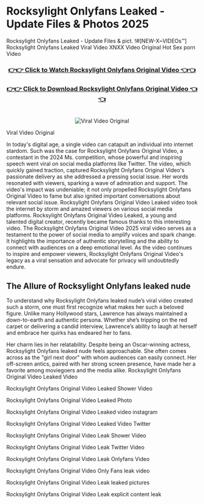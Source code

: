 # Rocksylight Onlyfans Leaked - Update Files & Photos 2025

Rocksylight Onlyfans Leaked - Update Files & pict. !#[NEW-X~VIDEOs™] Rocksylight Onlyfans Leaked Viral Video XNXX Video Original Hot Sex porn Video
<br>
<div align="center">
<h3><a href="https://links2leaks.com/rocksylight" rel="nofollow">👉👉 Click to Watch Rocksylight Onlyfans Original Video 👈👈</a></h3>
<h3><a href="https://links2leaks.com/rocksylight" rel="nofollow">👉👉 Click to Download Rocksylight Onlyfans Original Video 👈👈</a></h3>
<br>
<a href="https://links2leaks.com/rocksylight" rel="nofollow"><img src="https://i.ibb.co/Gkj2r4b/banner.png" alt="Viral Video Original" style="max-width: 100%; display: inline-block;" data-target="animated-image.originalImage"></a>
</div>

Viral Video Original

In today's digital age, a single video can catapult an individual into internet stardom. Such was the case for Rocksylight Onlyfans Original Video, a contestant in the 2024 Ms. competition, whose powerful and inspiring speech went viral on social media platforms like Twitter.
The video, which quickly gained traction, captured Rocksylight Onlyfans Original Video's passionate delivery as she addressed a pressing social issue. Her words resonated with viewers, sparking a wave of admiration and support. The video's impact was undeniable; it not only propelled Rocksylight Onlyfans Original Video to fame but also ignited important conversations about relevant social issue.
Rocksylight Onlyfans Original Video Leaked video took the internet by storm and amazed viewers on various social media platforms. Rocksylight Onlyfans Original Video Leaked, a young and talented digital creator, recently became famous thanks to this interesting video.
The Rocksylight Onlyfans Original Video 2025 viral video serves as a testament to the power of social media to amplify voices and spark change. It highlights the importance of authentic storytelling and the ability to connect with audiences on a deep emotional level. As the video continues to inspire and empower viewers, Rocksylight Onlyfans Original Video's legacy as a viral sensation and advocate for privacy will undoubtedly endure.

<h2>The Allure of Rocksylight Onlyfans leaked nude</h2>


To understand why Rocksylight Onlyfans leaked nude’s viral video created such a storm, one must first recognize what makes her such a beloved figure. Unlike many Hollywood stars, Lawrence has always maintained a down-to-earth and authentic persona. Whether she’s tripping on the red carpet or delivering a candid interview, Lawrence’s ability to laugh at herself and embrace her quirks has endeared her to fans.

Her charm lies in her relatability. Despite being an Oscar-winning actress, Rocksylight Onlyfans leaked nude feels approachable. She often comes across as the "girl next door" with whom audiences can easily connect. Her off-screen antics, paired with her strong screen presence, have made her a favorite among moviegoers and the media alike.
Rocksylight Onlyfans Original Video Leaked Video

Rocksylight Onlyfans Original Video Leaked Shower Video

Rocksylight Onlyfans Original Video Leaked Photo

Rocksylight Onlyfans Original Video Leaked video instagram

Rocksylight Onlyfans Original Video Leaked Video Twitter

Rocksylight Onlyfans Original Video Leak Shower Video

Rocksylight Onlyfans Original Video Leak Twitter Video

Rocksylight Onlyfans Original Video Leak Onlyfans Video

Rocksylight Onlyfans Original Video Only Fans leak video

Rocksylight Onlyfans Original Video Leak leaked pictures

Rocksylight Onlyfans Original Video Leak explicit content leak